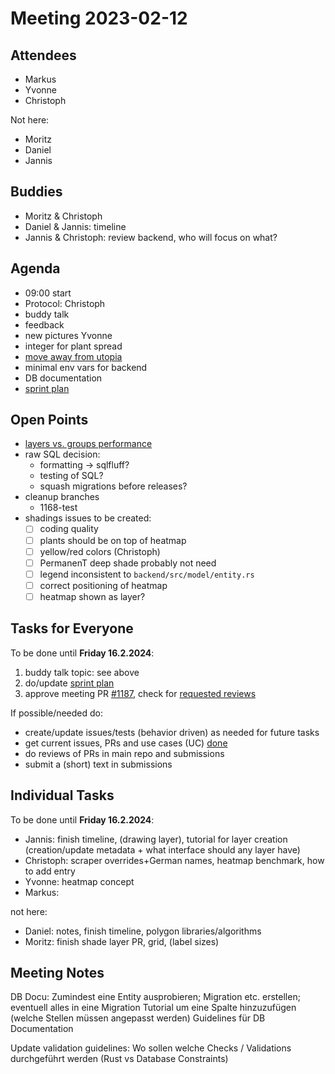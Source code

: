 # Meeting 2023-02-12

## Attendees

- Markus
- Yvonne
- Christoph

Not here:

- Moritz
- Daniel
- Jannis

## Buddies

- Moritz & Christoph
- Daniel & Jannis: timeline
- Jannis & Christoph: review backend, who will focus on what?

## Agenda

- 09:00 start
- Protocol: Christoph
- buddy talk
- feedback
- new pictures Yvonne
- integer for plant spread
- [move away from utopia](https://issues.permaplant.net/1181)
- minimal env vars for backend
- DB documentation
- [sprint plan](https://project.permaplant.net)

## Open Points

- [layers vs. groups performance](https://github.com/konvajs/konva/issues/1713)
- raw SQL decision:
  - formatting -> sqlfluff?
  - testing of SQL?
  - squash migrations before releases?
- cleanup branches
  - 1168-test
- shadings issues to be created:
  - [ ] coding quality
  - [ ] plants should be on top of heatmap
  - [ ] yellow/red colors (Christoph)
  - [ ] PermanenT deep shade probably not need
  - [ ] legend inconsistent to `backend/src/model/entity.rs`
  - [ ] correct positioning of heatmap
  - [ ] heatmap shown as layer?

## Tasks for Everyone

To be done until **Friday 16.2.2024**:

1. buddy talk topic: see above
2. do/update [sprint plan](https://project.permaplant.net)
3. approve meeting PR [#1187](https://pull.permaplant.net/1187/files),
   check for [requested reviews](https://pulls.permaplant.net/?q=is%3Aopen+user-review-requested%3A%40me)

If possible/needed do:

- create/update issues/tests (behavior driven) as needed for future tasks
- get current issues, PRs and use cases (UC) [done](../usecases/README.md)
- do reviews of PRs in main repo and submissions
- submit a (short) text in submissions

## Individual Tasks

To be done until **Friday 16.2.2024**:

- Jannis: finish timeline, (drawing layer), tutorial for layer creation (creation/update metadata + what interface should any layer have)
- Christoph: scraper overrides+German names, heatmap benchmark, how to add entry
- Yvonne: heatmap concept
- Markus:

not here:

- Daniel: notes, finish timeline, polygon libraries/algorithms
- Moritz: finish shade layer PR, grid, (label sizes)

## Meeting Notes

DB Docu: Zumindest eine Entity ausprobieren; Migration etc. erstellen; eventuell alles in eine Migration
Tutorial um eine Spalte hinzuzufügen (welche Stellen müssen angepasst werden)
Guidelines für DB Documentation

Update validation guidelines: Wo sollen welche Checks / Validations durchgeführt werden (Rust vs Database Constraints)
